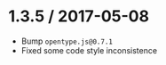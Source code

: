 1.3.5 / 2017-05-08
===================

* Bump `opentype.js@0.7.1`
* Fixed some code style inconsistence
